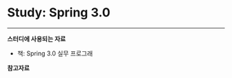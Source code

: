 # Study: Spring 3.0
--------------------------------
**스터디에 사용되는 자료**

* 책: Spring 3.0 실무 프로그래

**참고자료**
